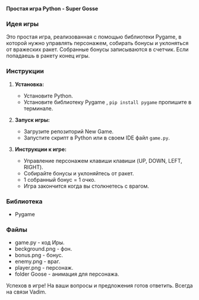 **Простая игра Python - Super Gosse**

### Идея игры

Это простая игра, реализованная с помощью библиотеки Pygame, в которой нужно управлять персонажем, собирать бонусы и уклоняться от вражеских ракет. Собранные бонусы записываются в счетчик. Если попадаешь в ракету конец игры.  

### Инструкции

1. **Установка:**
   - Установите Python.
   - Установите библиотеку Pygame , `pip install pygame` пропишите в терминале.
   
2. **Запуск игры:**
   - Загрузите репозиторий New Game.
   - Запустите скрипт в Python или в своем IDE файл `game.py`. 
   
3. **Инструкции к игре:**
   - Управление персонажем клавиши клавиши (UP, DOWN, LEFT, RIGHT).
   - Собирайте бонусы и уклоняйтесь от ракет.
   - 1 собранный бонус = 1 очко.
   - Игра закончится когда вы столкнетесь с врагом.

### Библиотекa
   - Pygame

### Файлы
   - game.py - код Иры.
   - beckground.png - фон.
   - bonus.png - бонус.
   - enemy.png - враг.
   - player.png - персонаж.
   - folder Goose - анимация для персонажа.


Успехов в игре! На ваши вопросы и предложения готов ответить. Всегда на связи Vadim.
